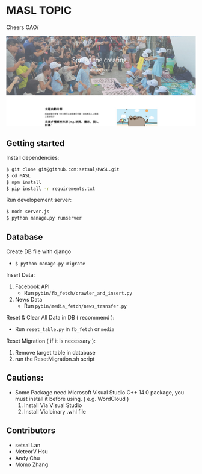 # MASL TOPIC

Cheers OAO/

![demo](https://raw.githubusercontent.com/setsal/MASL/master/frontend/dist/brand.jpg)


## Getting started

Install dependencies:

``` bash
$ git clone git@github.com:setsal/MASL.git
$ cd MASL
$ npm install
$ pip install -r requirements.txt
```

Run developement server:

``` bash
$ node server.js
$ python manage.py runserver
```

## Database
Create DB file with django
 - ``$ python manage.py migrate``

Insert Data:
 1. Facebook API
     - Run `pybin/fb_fetch/crawler_and_insert.py`
 2. News Data
     - Run `pybin/media_fetch/news_transfer.py`

Reset & Clear All Data in DB ( recommend ):
 - Run `reset_table.py` in `fb_fetch` or `media`

Reset Migration ( if it is necessary ):
  1. Remove target table in database
  2. run the ResetMigration.sh script

## Cautions:
 -  Some Package need Microsoft Visual Studio C++ 14.0 package, you must install it before using. ( e.g. WordCloud )
    1. Install Via Visual Studio
    2. Install Via binary .whl file


## Contributors
- setsal Lan
- MeteorV Hsu
- Andy Chu
- Momo Zhang
